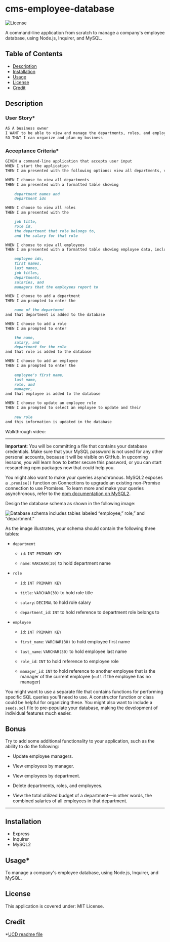 # cms-employee-database

![License](https://img.shields.io/badge/License-MIT_License-lightblue.svg)

A command-line application from scratch to manage a company's employee database, using Node.js, Inquirer, and MySQL.

## Table of Contents

- [Description](#description)
- [Installation](#installation)
- [Usage](#usage)
- [License](#license)
- [Credit](#credit)

## Description

### User Story*

```md
AS A business owner
I WANT to be able to view and manage the departments, roles, and employees in my company
SO THAT I can organize and plan my business
```

### Acceptance Criteria*

```md
GIVEN a command-line application that accepts user input
WHEN I start the application
THEN I am presented with the following options: view all departments, view all roles, view all employees, add a department, add a role, add an employee, and update an employee role

WHEN I choose to view all departments
THEN I am presented with a formatted table showing 
    
    department names and 
    department ids

WHEN I choose to view all roles
THEN I am presented with the 

    job title, 
    role id, 
    the department that role belongs to, 
    and the salary for that role

WHEN I choose to view all employees
THEN I am presented with a formatted table showing employee data, including 

    employee ids, 
    first names, 
    last names, 
    job titles, 
    departments, 
    salaries, and 
    managers that the employees report to

WHEN I choose to add a department
THEN I am prompted to enter the 

    name of the department 
and that department is added to the database

WHEN I choose to add a role
THEN I am prompted to enter 

    the name, 
    salary, and 
    department for the role 
and that role is added to the database

WHEN I choose to add an employee
THEN I am prompted to enter the 
    
    employee’s first name, 
    last name, 
    role, and 
    manager, 
and that employee is added to the database

WHEN I choose to update an employee role
THEN I am prompted to select an employee to update and their 
    
    new role 
and this information is updated in the database 
```

Walkthrough video:

________________________________________________

**Important**: You will be committing a file that contains your database credentials. Make sure that your MySQL password is not used for any other personal accounts, because it will be visible on GitHub. In upcoming lessons, you will learn how to better secure this password, or you can start researching npm packages now that could help you.

You might also want to make your queries asynchronous. MySQL2 exposes a `.promise()` function on Connections to upgrade an existing non-Promise connection to use Promises. To learn more and make your queries asynchronous, refer to the [npm documentation on MySQL2](https://www.npmjs.com/package/mysql2).

Design the database schema as shown in the following image:

![Database schema includes tables labeled “employee,” role,” and “department.”](./Assets/12-sql-homework-demo-01.png)

As the image illustrates, your schema should contain the following three tables:

* `department`

    * `id`: `INT PRIMARY KEY`

    * `name`: `VARCHAR(30)` to hold department name

* `role`

    * `id`: `INT PRIMARY KEY`

    * `title`: `VARCHAR(30)` to hold role title

    * `salary`: `DECIMAL` to hold role salary

    * `department_id`: `INT` to hold reference to department role belongs to

* `employee`

    * `id`: `INT PRIMARY KEY`

    * `first_name`: `VARCHAR(30)` to hold employee first name

    * `last_name`: `VARCHAR(30)` to hold employee last name

    * `role_id`: `INT` to hold reference to employee role

    * `manager_id`: `INT` to hold reference to another employee that is the manager of the current employee (`null` if the employee has no manager)

You might want to use a separate file that contains functions for performing specific SQL queries you'll need to use. A constructor function or class could be helpful for organizing these. You might also want to include a `seeds.sql` file to pre-populate your database, making the development of individual features much easier.

## Bonus

Try to add some additional functionality to your application, such as the ability to do the following:

* Update employee managers.

* View employees by manager.

* View employees by department.

* Delete departments, roles, and employees.

* View the total utilized budget of a department&mdash;in other words, the combined salaries of all employees in that department.

_________________________________________________________

## Installation

- Express
- Inquirer
- MySQL2

## Usage*

To manage a company's employee database, using Node.js, Inquirer, and MySQL.

## License

This application is covered under: MIT License.  

## Credit 

*[UCD readme file](https://git.bootcampcontent.com/University-of-California---Davis/UCD-VIRT-FSF-PT-09-2023-U-LOLC/-/blob/main/12-SQL/02-Challenge/README.md)

